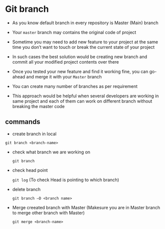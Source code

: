 # Git branch

- As you know default branch in every repository is Master (Main) branch

- Your `master` branch may contains the original code of project

- Sometime you may need to add new feature to your project at the same time you don’t want to touch or break the current state of your project

- In such cases the best solution would be creating new branch and commit all your modified project contents over there

- Once you tested your new feature and find it working fine, you can go-ahead and merge it with your `Master` branch

- You can create many number of branches as per requirement

- This approach would be helpful when several developers are working in same project and each of them can work on different branch without breaking the master code

## commands
* create branch in local

 `git branch <branch-name>`

* check what branch we are working on

  `git branch`

* check head point

  `git log` (To check Head is pointing to which branch)

* delete branch

  `git branch –D <branch name>`

- Merge creeated branch with Master (Makesure you are in Master branch to merge other branch with Master)

  `git merge <branch-name>`


